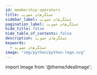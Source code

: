 ```yaml
---
id: membership-operators
title: عملگرهای عضویت
sidebar_label: عملگرهای عضویت
pagination_label: عملگرهای عضویت
hide_title: false
hide_table_of_contents: false
description: عملگرهای عضویت
keywords:
  - عملگرهای عضویت
image: "img/python/python-logo.svg"
---
```


import Image from '@theme/IdealImage';
